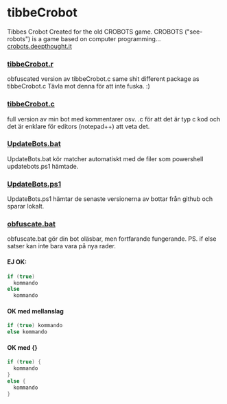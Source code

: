 # tibbeCrobot 
Tibbes Crobot 
Created for the old CROBOTS game. 
CROBOTS ("see-robots") is a game based on computer programming...
[crobots.deepthought.it](http://crobots.deepthought.it/home.php)

### [tibbeCrobot.r](https://github.com/tibbe78/tibbeCrobot/blob/master/tibbeCrobot.r)
obfuscated version av tibbeCrobot.c same shit different package as tibbeCrobot.c
Tävla mot denna för att inte fuska. :)

### [tibbeCrobot.c](https://github.com/tibbe78/tibbeCrobot/blob/master/tibbeCrobot.c)
full version av min bot med kommentarer osv. .c för att det är typ c kod och det är enklare för editors (notepad++) att veta det.

### [UpdateBots.bat](https://github.com/tibbe78/tibbeCrobot/blob/master/UpdateBots.bat)
UpdateBots.bat kör matcher automatiskt med de filer som powershell updatebots.ps1 hämtade.

### [UpdateBots.ps1](https://github.com/tibbe78/tibbeCrobot/blob/master/UpdateBots.ps1)
UpdateBots.ps1 hämtar de senaste versionerna av bottar från github och sparar lokalt.

### [obfuscate.bat](https://github.com/tibbe78/tibbeCrobot/blob/master/obfuscate.bat)
obfuscate.bat gör din bot oläsbar, men fortfarande fungerande. 
PS. if else satser kan inte bara vara på nya rader. 
#### EJ OK:
```C 
if (true)
  kommando
else
  kommando
``` 

#### OK med mellanslag 
```C
if (true) kommando
else kommando
```

#### OK med {}
```C
if (true) {
  kommando
}
else { 
  kommando
}
```

